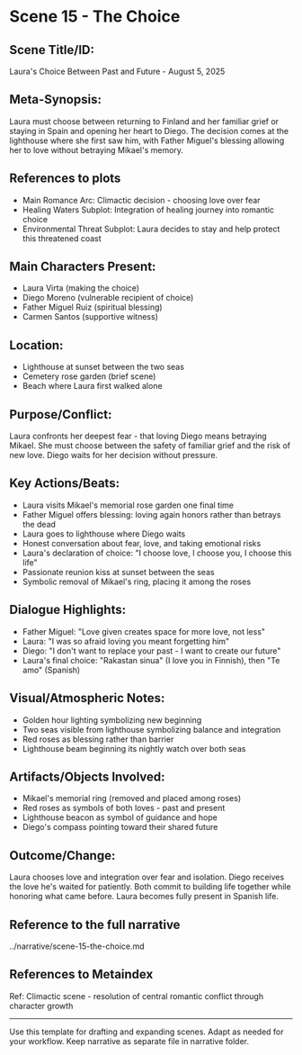 # Scene 15 - The Choice

## Scene Title/ID:
Laura's Choice Between Past and Future - August 5, 2025

## Meta-Synopsis:
Laura must choose between returning to Finland and her familiar grief or staying in Spain and opening her heart to Diego. The decision comes at the lighthouse where she first saw him, with Father Miguel's blessing allowing her to love without betraying Mikael's memory.

## References to plots
- Main Romance Arc: Climactic decision - choosing love over fear
- Healing Waters Subplot: Integration of healing journey into romantic choice
- Environmental Threat Subplot: Laura decides to stay and help protect this threatened coast

## Main Characters Present:
- Laura Virta (making the choice)
- Diego Moreno (vulnerable recipient of choice)
- Father Miguel Ruiz (spiritual blessing)
- Carmen Santos (supportive witness)

## Location:
- Lighthouse at sunset between the two seas
- Cemetery rose garden (brief scene)
- Beach where Laura first walked alone

## Purpose/Conflict:
Laura confronts her deepest fear - that loving Diego means betraying Mikael. She must choose between the safety of familiar grief and the risk of new love. Diego waits for her decision without pressure.

## Key Actions/Beats:
- Laura visits Mikael's memorial rose garden one final time
- Father Miguel offers blessing: loving again honors rather than betrays the dead
- Laura goes to lighthouse where Diego waits
- Honest conversation about fear, love, and taking emotional risks
- Laura's declaration of choice: "I choose love, I choose you, I choose this life"
- Passionate reunion kiss at sunset between the seas
- Symbolic removal of Mikael's ring, placing it among the roses

## Dialogue Highlights:
- Father Miguel: "Love given creates space for more love, not less"
- Laura: "I was so afraid loving you meant forgetting him"
- Diego: "I don't want to replace your past - I want to create our future"
- Laura's final choice: "Rakastan sinua" (I love you in Finnish), then "Te amo" (Spanish)

## Visual/Atmospheric Notes:
- Golden hour lighting symbolizing new beginning
- Two seas visible from lighthouse symbolizing balance and integration
- Red roses as blessing rather than barrier
- Lighthouse beam beginning its nightly watch over both seas

## Artifacts/Objects Involved:
- Mikael's memorial ring (removed and placed among roses)
- Red roses as symbols of both loves - past and present
- Lighthouse beacon as symbol of guidance and hope
- Diego's compass pointing toward their shared future

## Outcome/Change:
Laura chooses love and integration over fear and isolation. Diego receives the love he's waited for patiently. Both commit to building life together while honoring what came before. Laura becomes fully present in Spanish life.

## Reference to the full narrative
../narrative/scene-15-the-choice.md

## References to Metaindex
Ref: Climactic scene - resolution of central romantic conflict through character growth

---
Use this template for drafting and expanding scenes. Adapt as needed for your workflow. Keep narrative as separate file in narrative folder.
